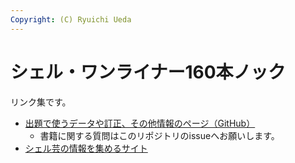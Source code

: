 ```yaml
---
Copyright: (C) Ryuichi Ueda
---
```



# シェル・ワンライナー160本ノック

リンク集です。

* [出題で使うデータや訂正、その他情報のページ（GitHub）](https://github.com/shellgei/shellgei160)
  * 書籍に関する質問はこのリポジトリのissueへお願いします。
* [シェル芸の情報を集めるサイト](https://shellgei.github.io/info/)
